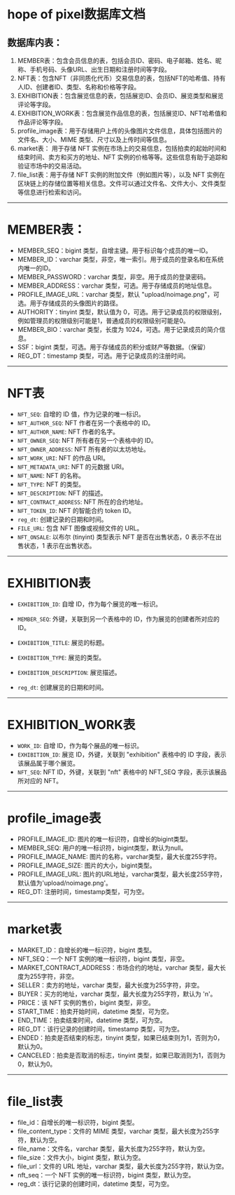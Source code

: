 # hope of pixel数据库文档

## 数据库内表：

1. MEMBER表：包含会员信息的表，包括会员ID、密码、电子邮箱、姓名、昵称、手机号码、头像URL、出生日期和注册时间等字段。
2. NFT表：包含NFT（非同质化代币）交易信息的表，包括NFT的哈希值、持有人ID、创建者ID、类型、名称和价格等字段。
3. EXHIBITION表：包含展览信息的表，包括展览ID、会员ID、展览类型和展览评论等字段。
4. EXHIBITION_WORK表：包含展览作品信息的表，包括展览ID、NFT哈希值和作品评论等字段。
5. profile_image表：用于存储用户上传的头像图片文件信息，具体包括图片的文件名、大小、MIME 类型、尺寸以及上传时间等信息。
6. market表： 用于存储 NFT 实例在市场上的交易信息，包括拍卖的起始时间和结束时间、卖方和买方的地址、NFT 实例的价格等等。这些信息有助于追踪和验证市场中的交易活动。
7. file_list表：用于存储 NFT 实例的附加文件（例如图片等），以及 NFT 实例在区块链上的存储位置等相关信息。文件可以通过文件名、文件大小、文件类型等信息进行检索和访问。

---

# MEMBER表：

- MEMBER_SEQ：bigint 类型，自增主键。用于标识每个成员的唯一ID。
- MEMBER_ID：varchar 类型，非空，唯一索引。用于成员的登录名和在系统内唯一的ID。
- MEMBER_PASSWORD：varchar 类型，非空。用于成员的登录密码。
- MEMBER_ADDRESS：varchar 类型，可选。用于存储成员的地址信息。
- PROFILE_IMAGE_URL：varchar 类型，默认 "upload/noimage.png"，可选。用于存储成员的头像图片的路径。
- AUTHORITY：tinyint 类型，默认值为 0，可选。用于记录成员的权限级别，例如管理员的权限级别可能是1，普通成员的权限级别可能是0。
- MEMBER_BIO：varchar 类型，长度为 1024，可选。用于记录成员的简介信息。
- SSF：bigint 类型，可选。用于存储成员的积分或财产等数据。（保留）
- REG_DT：timestamp 类型，可选。用于记录成员的注册时间。

---

# NFT表

- `NFT_SEQ`: 自增的 ID 值，作为记录的唯一标识。
- `NFT_AUTHOR_SEQ`: NFT 作者在另一个表格中的 ID。
- `NFT_AUTHOR_NAME`: NFT 作者的名字。
- `NFT_OWNER_SEQ`: NFT 所有者在另一个表格中的 ID。
- `NFT_OWNER_ADDRESS`: NFT 所有者的以太坊地址。
- `NFT_WORK_URI`: NFT 的作品 URI。
- `NFT_METADATA_URI`: NFT 的元数据 URI。
- `NFT_NAME`: NFT 的名称。
- `NFT_TYPE`: NFT 的类型。
- `NFT_DESCRIPTION`: NFT 的描述。
- `NFT_CONTRACT_ADDRESS`: NFT 所在的合约地址。
- `NFT_TOKEN_ID`: NFT 的智能合约 token ID。
- `reg_dt`: 创建记录的日期和时间。
- `FILE_URL`: 包含 NFT 图像或视频文件的 URL。
- `NFT_ONSALE`: 以布尔 (tinyint) 类型表示 NFT 是否在出售状态，0 表示不在出售状态，1 表示在出售状态。

----

# EXHIBITION表

- `EXHIBITION_ID`: 自增 ID，作为每个展览的唯一标识。

- `MEMBER_SEQ`: 外键，关联到另一个表格中的 ID，作为展览的创建者所对应的 ID。

- `EXHIBITION_TITLE`: 展览的标题。

- `EXHIBITION_TYPE`: 展览的类型。

- `EXHIBITION_DESCRIPTION`: 展览描述。

- `reg_dt`: 创建展览的日期和时间。

  

---

# EXHIBITION_WORK表

- `WORK_ID`: 自增 ID，作为每个展品的唯一标识。
- `EXHIBITION_ID`: 展览 ID，外键，关联到 "exhibition" 表格中的 ID 字段，表示该展品属于哪个展览。
- `NFT_SEQ`: NFT ID，外键，关联到 "nft" 表格中的 NFT_SEQ 字段，表示该展品所对应的 NFT。

---

# profile_image表

- PROFILE_IMAGE_ID: 图片的唯一标识符，自增长的bigint类型。
- MEMBER_SEQ: 用户的唯一标识符，bigint类型，默认为null。
- PROFILE_IMAGE_NAME: 图片的名称，varchar类型，最大长度255字符。
- PROFILE_IMAGE_SIZE: 图片的大小，bigint类型。
- PROFILE_IMAGE_URL: 图片的URL地址，varchar类型，最大长度255字符，默认值为'upload/noimage.png'。
- REG_DT: 注册时间，timestamp类型，可为空。

---

# market表

- MARKET_ID：自增长的唯一标识符，bigint 类型。
- NFT_SEQ：一个 NFT 实例的唯一标识符，bigint 类型，非空。
- MARKET_CONTRACT_ADDRESS：市场合约的地址，varchar 类型，最大长度为255字符，非空。
- SELLER：卖方的地址，varchar 类型，最大长度为255字符，非空。
- BUYER：买方的地址，varchar 类型，最大长度为255字符，默认为 'n'。
- PRICE：该 NFT 实例的售价，bigint 类型，非空。
- START_TIME：拍卖开始时间，datetime 类型，可为空。
- END_TIME：拍卖结束时间，datetime 类型，可为空。
- REG_DT：该行记录的创建时间，timestamp 类型，可为空。
- ENDED：拍卖是否结束的标志，tinyint 类型，如果已结束则为1，否则为0，默认为0。
- CANCELED：拍卖是否取消的标志，tinyint 类型，如果已取消则为1，否则为0，默认为0。

---

# file_list表

- file_id：自增长的唯一标识符，bigint 类型。
- file_content_type：文件的 MIME 类型，varchar 类型，最大长度为255字符，默认为空。
- file_name：文件名，varchar 类型，最大长度为255字符，默认为空。
- file_size：文件大小，bigint 类型，默认为空。
- file_url：文件的 URL 地址，varchar 类型，最大长度为255字符，默认为空。
- nft_seq：一个 NFT 实例的唯一标识符，bigint 类型，默认为空。
- reg_dt：该行记录的创建时间，datetime 类型，可为空。